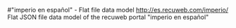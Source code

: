 #"imperio en español" - Flat file data model
http://es.recuweb.com/imperio/
Flat JSON file data model of the recuweb portal "imperio en español"
